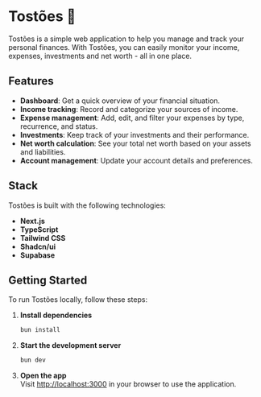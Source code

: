 # Tostões 🏦

Tostões is a simple web application to help you manage and track your personal finances. With Tostões, you can easily monitor your income, expenses, investments and net worth - all in one place.

## Features

- **Dashboard**: Get a quick overview of your financial situation.
- **Income tracking**: Record and categorize your sources of income.
- **Expense management**: Add, edit, and filter your expenses by type, recurrence, and status.
- **Investments**: Keep track of your investments and their performance.
- **Net worth calculation**: See your total net worth based on your assets and liabilities.
- **Account management**: Update your account details and preferences.

## Stack

Tostões is built with the following technologies:

- **Next.js**
- **TypeScript**
- **Tailwind CSS**
- **Shadcn/ui**
- **Supabase**

## Getting Started

To run Tostões locally, follow these steps:

1. **Install dependencies**  

   ```bash
   bun install
   ```

2. **Start the development server**

   ```bash
   bun dev
   ```

3. **Open the app**  
   Visit [http://localhost:3000](http://localhost:3000) in your browser to use the application.

